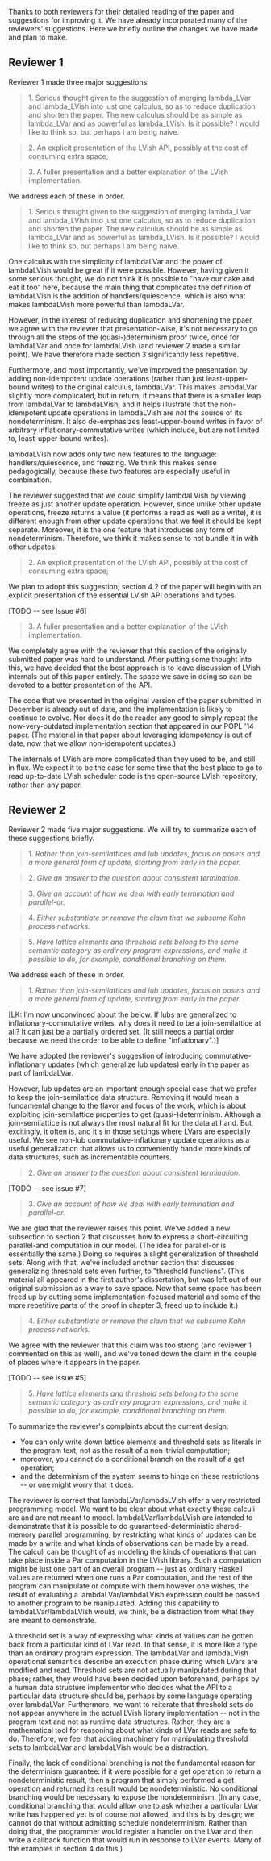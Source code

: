 Thanks to both reviewers for their detailed reading of the paper and
suggestions for improving it.  We have already incorporated many of
the reviewers' suggestions.  Here we briefly outline the changes we
have made and plan to make.

## Reviewer 1

Reviewer 1 made three major suggestions:

>  1\. Serious thought given to the suggestion of merging lambda_LVar and
>     lambda_LVish into just one calculus, so as to reduce duplication and
>     shorten the paper. The new calculus should be as simple as lambda_LVar and
>     as powerful as lambda_LVish. Is it possible? I would like to think so, but
>     perhaps I am being naive.

>  2\. An explicit presentation of the LVish API, possibly at the cost of
>     consuming extra space;

>  3\. A fuller presentation and a better explanation of the LVish implementation.

We address each of these in order.

>  1\. Serious thought given to the suggestion of merging lambda_LVar and
>     lambda_LVish into just one calculus, so as to reduce duplication and
>     shorten the paper. The new calculus should be as simple as lambda_LVar and
>     as powerful as lambda_LVish. Is it possible? I would like to think so, but
>     perhaps I am being naive.

One calculus with the simplicity of lambdaLVar and the power of
lambdaLVish would be great if it were possible.  However, having given
it some serious thought, we do not think it is possible to "have our
cake and eat it too" here, because the main thing that complicates the
definition of lambdaLVish is the addition of handlers/quiescence,
which is also what makes lambdaLVish more powerful than lambdaLVar.

However, in the interest of reducing duplication and shortening the
ppaer, we agree with the reviewer that presentation-wise, it's not
necessary to go through all the steps of the (quasi-)determinism proof
twice, once for lambdaLVar and once for lambdaLVish (and reviewer 2
made a similar point).  We have therefore made section 3 significantly
less repetitive.

Furthermore, and most importantly, we've improved the presentation by
adding non-idempotent update operations (rather than just
least-upper-bound writes) to the original calculus, lambdaLVar.  This
makes lambdaLVar slightly more complicated, but in return, it means
that there is a smaller leap from lambdaLVar to lambdaLVish, and it
helps illustrate that the non-idempotent update operations in
lambdaLVish are *not* the source of its nondeterminism.  It also
de-emphasizes least-upper-bound writes in favor of arbitrary
inflationary-commutative writes (which include, but are not limited
to, least-upper-bound writes).

lambdaLVish now adds only two new features to the language:
handlers/quiescence, and freezing.  We think this makes sense
pedagogically, because these two features are especially useful in
combination.

The reviewer suggested that we could simplify lambdaLVish by viewing
freeze as just another update operation.  However, since unlike other
update operations, freeze returns a value (it performs a read as well
as a write), it is different enough from other update operations that
we feel it should be kept separate.  Moreover, it is the one feature
that introduces any form of nondeterminism.  Therefore, we think it
makes sense to not bundle it in with other udpates.

>  2\. An explicit presentation of the LVish API, possibly at the cost of
>     consuming extra space;

We plan to adopt this suggestion; section 4.2 of the paper will begin
with an explicit presentation of the essential LVish API operations
and types.

[TODO -- see Issue #6]

>  3\. A fuller presentation and a better explanation of the LVish implementation.

We completely agree with the reviewer that this section of the
originally submitted paper was hard to understand.  After putting some
thought into this, we have decided that the best approach is to leave
discussion of LVish internals out of this paper entirely.  The space
we save in doing so can be devoted to a better presentation of the
API.

The code that we presented in the original version of the paper
submitted in December is already out of date, and the implementation
is likely to continue to evolve. Nor does it do the reader any good to
simply repeat the now-very-outdated implementation section that
appeared in our POPL '14 paper. (The material in that paper about
leveraging idempotency is out of date, now that we allow
non-idempotent updates.)

The internals of LVish are more complicated than they used to be, and
still in flux.  We expect it to be the case for some time that the
best place to go to read up-to-date LVish scheduler code is the
open-source LVish repository, rather than any paper.

## Reviewer 2

Reviewer 2 made five major suggestions.  We will try to summarize each
of these suggestions briefly.

> 1\. *Rather than join-semilattices and lub updates, focus on posets
> and a more general form of update, starting from early in the
> paper.*

> 2\. *Give an answer to the question about consistent termination.*

> 3\. *Give an account of how we deal with early termination and parallel-or.*

> 4\. *Either substantiate or remove the claim that we subsume Kahn
> process networks.*

> 5\. *Have lattice elements and threshold sets belong to the same
> semantic category as ordinary program expressions, and make it
> possible to do, for example, conditional branching on them.*

We address each of these in order.

> 1\. *Rather than join-semilattices and lub updates, focus on posets
> and a more general form of update, starting from early in the
> paper.*

[LK: I'm now unconvinced about the below.  If lubs are generalized to
inflationary-commutative writes, why does it need to be a
join-semilattice at all?  It can just be a partially ordered set.  (It
still needs a partial order because we need the order to be able to
define "inflationary".)]

We have adopted the reviewer's suggestion of introducing
commutative-inflationary updates (which generalize lub updates) early
in the paper as part of lambdaLVar.

However, lub updates are an important enough special case that we
prefer to keep the join-semilattice data structure.  Removing it would
mean a fundamental change to the flavor and focus of the work, which
is about exploiting join-semilattice properties to get
(quasi-)determinism.  Although a join-semilattice is not always the
most natural fit for the data at hand.  But, excitingly, it often is,
and it's in those settings where LVars are especially useful.  We see
non-lub commutative-inflationary update operations as a useful
generalization that allows us to conveniently handle more kinds of
data structures, such as incrementable counters.

> 2\. *Give an answer to the question about consistent termination.*

[TODO -- see issue #7]

> 3\. *Give an account of how we deal with early termination and parallel-or.*

We are glad that the reviewer raises this point.  We've added a new
subsection to section 2 that discusses how to express a
short-circuiting parallel-and computation in our model.  (The idea for
parallel-or is essentially the same.)  Doing so requires a slight
generalization of threshold sets.  Along with that, we've included
another section that discusses generalizing threshold sets even
further, to "threshold functions".  (This material all appeared in the
first author's dissertation, but was left out of our original
submission as a way to save space.  Now that some space has been freed
up by cutting some implementation-focused material and some of the
more repetitive parts of the proof in chapter 3,  freed
up to include it.)

> 4\. *Either substantiate or remove the claim that we subsume Kahn process networks.*

We agree with the reviewer that this claim was too strong (and
reviewer 1 commented on this as well), and we've toned down the claim
in the couple of places where it appears in the paper.

[TODO -- see issue #5]

> 5\. *Have lattice elements and threshold sets belong to the same
> semantic category as ordinary program expressions, and make it
> possible to do, for example, conditional branching on them.*

To summarize the reviewer's complaints about the current design:

  * You can only write down lattice elements and threshold sets as
    literals in the program text, not as the result of a non-trivial
    computation;
  * moreover, you cannot do a conditional branch on the result of a
    get operation;
  * and the determinism of the system seems to hinge on these
    restrictions -- or one might worry that it does.

The reviewer is correct that lambdaLVar/lambdaLVish offer a very
restricted programming model.  We want to be clear about what exactly
these calculi are and are not meant to model.  lambdaLVar/lambdaLVish
are intended to demonstrate that it is possible to do
guaranteed-deterministic shared-memory parallel programming, by
restricting what kinds of updates can be made by a write and what
kinds of observations can be made by a read.  The calculi can be
thought of as modeling the kinds of operations that can take place
inside a Par computation in the LVish library.  Such a computation
might be just one part of an overall program -- just as ordinary
Haskell values are returned when one runs a Par computation, and the
rest of the program can manipulate or compute with them however one
wishes, the result of evaluating a lambdaLVar/lambdaLVish expression
could be passed to another program to be manipulated.  Adding this
capability to lambdaLVar/lambdaLVish would, we think, be a distraction
from what they are meant to demonstrate.

A threshold set is a way of expressing what kinds of values can be
gotten back from a particular kind of LVar read.  In that sense, it is
more like a type than an ordinary program expression.  The lambdaLVar
and lambdaLVish operational semantics describe an execution phase
during which LVars are modified and read.  Threshold sets are not
actually manipulated during that phase; rather, they would have been
decided upon beforehand, perhaps by a human data structure implementor
who decides what the API to a particular data structure should be,
perhaps by some language operating over lambdaLVar.  Furthermore, we
want to reiterate that threshold sets do not appear anywhere in the
actual LVish library implementation -- not in the program text and not
as runtime data structures.  Rather, they are a mathematical tool for
reasoning about what kinds of LVar reads are safe to do.  Therefore,
we feel that adding machinery for manipulating threshold sets to
lambdaLVar and lambdaLVish would be a distraction.

Finally, the lack of conditional branching is not the fundamental
reason for the determinism guarantee: if it were possible for a get
operation to return a nondeterministic result, then a program that
simply performed a get operation and returned its result would be
nondeterministic.  No conditional branching would be necessary to
expose the nondeterminism.  (In any case, conditional branching that
would allow one to ask whether a particular LVar write has happened
yet is of course not allowed, and this is by design; we cannot do that
without admitting schedule nondeterminism.  Rather than doing that,
the programmer would register a handler on the LVar and then write a
callback function that would run in response to LVar events.  Many of
the examples in section 4 do this.)
